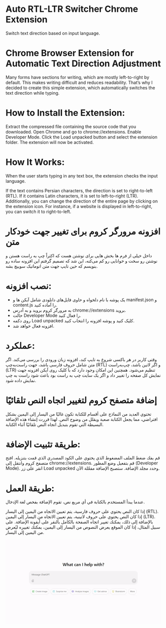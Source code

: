 # Auto RTL-LTR Switcher Chrome Extension
Switch text direction based on input language.

# Chrome Browser Extension for Automatic Text Direction Adjustment
Many forms have sections for writing, which are mostly left-to-right by default. This makes writing difficult and reduces readability. That’s why I decided to create this simple extension, which automatically switches the text direction while typing.

# How to Install the Extension:
Extract the compressed file containing the source code that you downloaded.
Open Chrome and go to chrome://extensions.
Enable Developer Mode.
Click the Load unpacked button and select the extension folder.
The extension will now be activated.

# How It Works:
When the user starts typing in any text box, the extension checks the input language.

If the text contains Persian characters, the direction is set to right-to-left (RTL).
If it contains Latin characters, it is set to left-to-right (LTR).
Additionally, you can change the direction of the entire page by clicking on the extension icon. For instance, if a website is displayed in left-to-right, you can switch it to right-to-left.

#  افزونه مرورگر کروم برای تغییر جهت خودکار متن
داخل خیلی از فرم ها بخش هایی برای نوشتن هست که اکثراً چپ به راست هستن و نوشتن رو سخت و خوانایی رو کم می‌کنه، این شد که تصمیم گرفتم این افزونه ساده رو بنویسم که حین تایپ جهت متن اتوماتیک سوییچ بشه.

# نصب افزونه:
- یک پوشه با نام دلخواه و حاوی فایل‌های دانلودی شامل آیکن ها و manifest.json و content.js را آماده کنید.
- به مرورگر کروم بروید و به آدرس chrome://extensions بروید.
- حالت Developer Mode را فعال کنید.
- روی دکمه Load unpacked کلیک کنید و پوشه افزونه را انتخاب کنید.
- افزونه فعال خواهد شد.

# عملکرد:
وقتی کاربر در هر باکسی شروع به تایپ کند، افزونه زبان ورودی را بررسی می‌کند.
اگر متن شامل حروف فارسی باشد، جهت راست‌به‌چپ (RTL) و اگر لاتین باشد، چپ‌به‌راست (LTR) تنظیم می‌شود.
همچنین این امکان وجود دارد که با کلیک روی آیکن افزونه جهت نمایش کل صفحه را تغییر داد و اگر یک سایت چپ به راست بود باعث شود راست به چپ نمایش داده شود.

# إضافة متصفح كروم لتغيير اتجاه النص تلقائيًا
تحتوي العديد من النماذج على أقسام للكتابة تكون غالبًا من اليسار إلى اليمين بشكل افتراضي، مما يجعل الكتابة صعبة ويقلل من وضوح النص. لهذا قررت إنشاء هذه الإضافة البسيطة التي تقوم بتبديل اتجاه النص تلقائيًا أثناء الكتابة.

# طريقة تثبيت الإضافة:
قم بفك ضغط الملف المضغوط الذي يحتوي على الكود المصدري الذي قمت بتنزيله.
افتح متصفح كروم وانتقل إلى chrome://extensions.
قم بتفعيل وضع المطور (Developer Mode).
انقر على زر Load unpacked وحدد مجلد الإضافة.
ستصبح الإضافة مفعّلة الآن.

# طريقة العمل:
عندما يبدأ المستخدم بالكتابة في أي مربع نص، تقوم الإضافة بفحص لغة الإدخال.

إذا كان النص يحتوي على حروف فارسية، يتم تعيين الاتجاه من اليمين إلى اليسار (RTL).
إذا كان النص يحتوي على حروف لاتينية، يتم تعيين الاتجاه من اليسار إلى اليمين (LTR).
بالإضافة إلى ذلك، يمكنك تغيير اتجاه الصفحة بالكامل بالنقر على أيقونة الإضافة. على سبيل المثال، إذا كان الموقع يعرض النصوص من اليسار إلى اليمين، يمكنك تغييره ليُعرض من اليمين إلى اليسار.

![دمو](https://github.com/silvercover/auto-rtl-ltr-switcher/blob/main/demo.gif)
